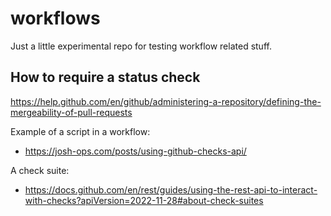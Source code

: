 # workflows

Just a little experimental repo for testing workflow related stuff.

## How to require a status check

https://help.github.com/en/github/administering-a-repository/defining-the-mergeability-of-pull-requests

Example of a script in a workflow:
- https://josh-ops.com/posts/using-github-checks-api/

A check suite:
- https://docs.github.com/en/rest/guides/using-the-rest-api-to-interact-with-checks?apiVersion=2022-11-28#about-check-suites

